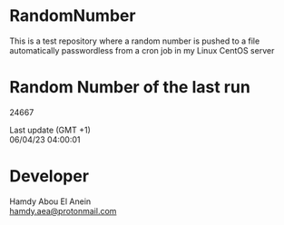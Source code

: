 # RandomNumber    
This is a test repository where a random number is pushed to a file automatically passwordless from a cron job in my Linux CentOS server    
# Random Number of the last run   
24667
      
Last update (GMT +1)    
06/04/23 04:00:01
# Developer    
Hamdy Abou El Anein   
hamdy.aea@protonmail.com
